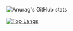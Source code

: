 ![Anurag's GitHub stats](https://github-readme-stats.vercel.app/api?username=yunazz2&show_icons=true&theme=dracula)

[![Top Langs](https://github-readme-stats.vercel.app/api/top-langs/?username=yunazz2&layout=compact)](https://github.com/anuraghazra/github-readme-stats)
